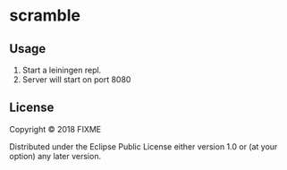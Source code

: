 # scramble

## Usage

1. Start a leiningen repl.
2. Server will start on port 8080

## License

Copyright © 2018 FIXME

Distributed under the Eclipse Public License either version 1.0 or (at
your option) any later version.
